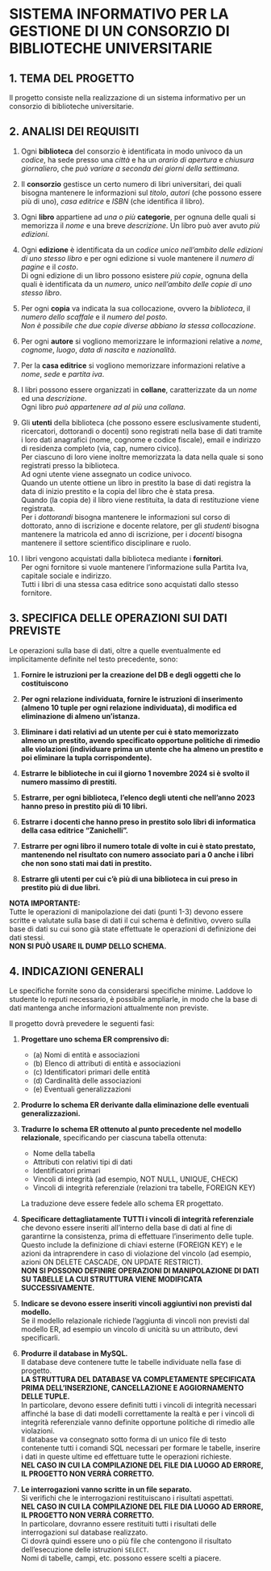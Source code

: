 # SISTEMA INFORMATIVO PER LA GESTIONE DI UN CONSORZIO DI BIBLIOTECHE UNIVERSITARIE

## 1. TEMA DEL PROGETTO
Il progetto consiste nella realizzazione di un sistema informativo per un consorzio di biblioteche universitarie.

## 2. ANALISI DEI REQUISITI
1. Ogni **biblioteca** del consorzio è identificata in modo univoco da un *codice*, ha sede presso una *città* e ha un *orario di 
  apertura* e *chiusura giornaliero*, che _può variare a seconda dei giorni della settimana_. 

2. Il **consorzio** gestisce un certo numero di libri universitari, dei quali bisogna mantenere le informazioni sul *titolo*, *autori* 
  (che possono essere più di uno), *casa editrice* e *ISBN* (che identifica il libro).      

3. Ogni **libro** appartiene ad _una o più_ **categorie**, per ognuna delle quali si memorizza il *nome* 
  e una breve *descrizione*. Un libro può aver avuto *più edizioni*. 

4. Ogni **edizione** è identificata da un *codice unico nell’ambito delle edizioni di uno stesso libro* 
  e per ogni edizione si vuole mantenere il *numero di pagine* e il *costo*.  
  Di ogni edizione di un libro possono esistere _più copie_, ognuna della quali è identificata da un *numero, unico nell’ambito delle copie di uno stesso libro*.     

5. Per ogni **copia** va indicata la sua collocazione, ovvero la *biblioteca*, il *numero dello scaffale* 
  e il *numero del posto*.     
  _Non è possibile che due copie diverse abbiano la stessa collocazione_.

6. Per ogni **autore** si vogliono memorizzare le informazioni relative a *nome*, *cognome*, *luogo*, *data di nascita*
  e *nazionalità*.   

7. Per la **casa editrice** si vogliono memorizzare informazioni relative a *nome*, *sede* e *partita iva*.

8. I libri possono essere organizzati in **collane**, caratterizzate da un *nome* ed una *descrizione*.  
   Ogni libro _può appartenere ad al più una collana_.

9. Gli **utenti** della biblioteca (che possono essere esclusivamente studenti, ricercatori, 
  dottorandi o docenti) sono registrati nella base di dati tramite i loro dati anagrafici (nome, 
  cognome e codice fiscale), email e indirizzo di residenza completo (via, cap, numero civico).     
  Per ciascuno di loro viene inoltre memorizzata la data nella quale si sono registrati presso la biblioteca.  
  Ad ogni utente viene assegnato un codice univoco.     
  Quando un utente ottiene un libro in prestito la base di dati registra la data di inizio prestito e la copia del libro che è stata presa.   
  Quando (la copia de) il libro viene restituita, la data di restituzione viene registrata.    
  Per i *dottorandi* bisogna mantenere le informazioni sul corso di dottorato, anno di iscrizione e docente relatore, per gli *studenti* bisogna mantenere la matricola ed anno di iscrizione, per i *docenti* bisogna mantenere il settore scientifico disciplinare e ruolo.

10. I libri vengono acquistati dalla biblioteca mediante i **fornitori**.   
  Per ogni fornitore si vuole mantenere l’informazione sulla Partita Iva, capitale sociale e indirizzo.   
  Tutti i libri di una stessa casa editrice sono acquistati dallo stesso fornitore.

## 3. SPECIFICA DELLE OPERAZIONI SUI DATI PREVISTE
Le operazioni sulla base di dati, oltre a quelle eventualmente ed implicitamente definite nel testo precedente, sono:

1. **Fornire le istruzioni per la creazione del DB e degli oggetti che lo costituiscono**

2. **Per ogni relazione individuata, fornire le istruzioni di inserimento (almeno 10 tuple per ogni relazione individuata), di modifica ed eliminazione di almeno un’istanza.**

3. **Eliminare i dati relativi ad un utente per cui è stato memorizzato almeno un prestito, avendo specificato opportune politiche di rimedio alle violazioni (individuare prima un utente che ha almeno un prestito e poi eliminare la tupla corrispondente).**

4. **Estrarre le biblioteche in cui il giorno 1 novembre 2024 si è svolto il numero massimo di prestiti.**

5. **Estrarre, per ogni biblioteca, l’elenco degli utenti che nell’anno 2023 hanno preso in prestito più di 10 libri.**

6. **Estrarre i docenti che hanno preso in prestito solo libri di informatica della casa editrice “Zanichelli”.**

7. **Estrarre per ogni libro il numero totale di volte in cui è stato prestato, mantenendo nel risultato con numero associato pari a 0 anche i libri che non sono stati mai dati in prestito.**

8. **Estrarre gli utenti per cui c’è più di una biblioteca in cui preso in prestito più di due libri.**

**NOTA IMPORTANTE:**  
Tutte le operazioni di manipolazione dei dati (punti 1-3) devono essere scritte e valutate sulla base di dati il cui schema è definitivo, ovvero sulla base di dati su cui sono già state effettuate le operazioni di definizione dei dati stessi.   
**NON SI PUÒ USARE IL DUMP DELLO SCHEMA.**

## 4. INDICAZIONI GENERALI
Le specifiche fornite sono da considerarsi specifiche minime. Laddove lo studente lo reputi necessario, è possibile ampliarle, in modo che la base di dati mantenga anche informazioni attualmente non previste.

Il progetto dovrà prevedere le seguenti fasi:

1. **Progettare uno schema ER comprensivo di:**
   - (a) Nomi di entità e associazioni
   - (b) Elenco di attributi di entità e associazioni
   - (c) Identificatori primari delle entità
   - (d) Cardinalità delle associazioni
   - (e) Eventuali generalizzazioni

2. **Produrre lo schema ER derivante dalla eliminazione delle eventuali generalizzazioni.**

3. **Tradurre lo schema ER ottenuto al punto precedente nel modello relazionale**, specificando per ciascuna tabella ottenuta:
   - Nome della tabella
   - Attributi con relativi tipi di dati
   - Identificatori primari
   - Vincoli di integrità (ad esempio, NOT NULL, UNIQUE, CHECK)
   - Vincoli di integrità referenziale (relazioni tra tabelle, FOREIGN KEY)

   La traduzione deve essere fedele allo schema ER progettato.

4. **Specificare dettagliatamente TUTTI i vincoli di integrità referenziale** che devono essere inseriti all’interno della base di 
    dati al fine di garantirne la consistenza, prima di effettuare l’inserimento delle tuple.     
    Questo include la definizione di chiavi esterne (FOREIGN KEY) e le azioni da intraprendere in caso di violazione del vincolo (ad esempio, azioni ON DELETE CASCADE, ON UPDATE RESTRICT).    
    **NON SI POSSONO DEFINIRE OPERAZIONI DI MANIPOLAZIONE DI DATI SU TABELLE LA CUI STRUTTURA VIENE MODIFICATA SUCCESSIVAMENTE.**  

5. **Indicare se devono essere inseriti vincoli aggiuntivi non previsti dal modello.**    
    Se il modello relazionale richiede l’aggiunta di vincoli non previsti dal modello ER, ad esempio un vincolo di unicità su un attributo, devi specificarli.    

6. **Produrre il database in MySQL.**    
   Il database deve contenere tutte le tabelle individuate nella fase di progetto.    
   **LA STRUTTURA DEL DATABASE VA COMPLETAMENTE SPECIFICATA PRIMA DELL’INSERZIONE, CANCELLAZIONE E AGGIORNAMENTO DELLE TUPLE.**        
   In particolare, devono essere definiti tutti i vincoli di integrità necessari affinché la base di dati modelli correttamente la realtà e per i vincoli di integrità referenziale vanno definite opportune politiche di rimedio alle violazioni.    
   Il database va consegnato sotto forma di un unico file di testo contenente tutti i comandi SQL necessari per formare le tabelle, inserire i dati in queste ultime ed effettuare tutte le operazioni richieste.    
   **NEL CASO IN CUI LA COMPILAZIONE DEL FILE DIA LUOGO AD ERRORE, IL PROGETTO NON VERRÀ CORRETTO.**  

7. **Le interrogazioni vanno scritte in un file separato.**    
   Si verifichi che le interrogazioni restituiscano i risultati aspettati.    
   **NEL CASO IN CUI LA COMPILAZIONE DEL FILE DIA LUOGO AD ERRORE, IL PROGETTO NON VERRÀ CORRETTO.**    
   In particolare, dovranno essere restituiti tutti i risultati delle interrogazioni sul database realizzato.     
   Ci dovrà quindi essere uno o più file che contengono il risultato dell’esecuzione delle istruzioni `SELECT`.    
   Nomi di tabelle, campi, etc. possono essere scelti a piacere.

